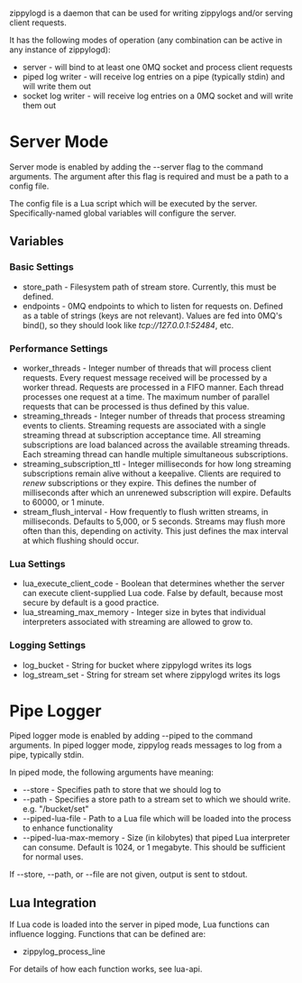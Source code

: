 zippylogd is a daemon that can be used for writing zippylogs and/or serving client requests.

It has the following modes of operation (any combination can be active in any instance of zippylogd):

* server - will bind to at least one 0MQ socket and process client requests
* piped log writer - will receive log entries on a pipe (typically stdin) and will write them out
* socket log writer - will receive log entries on a 0MQ socket and will write them out

# Server Mode

Server mode is enabled by adding the --server flag to the command arguments. The argument after this flag is required and must be a path to a config file.

The config file is a Lua script which will be executed by the server. Specifically-named global variables will configure the server.

## Variables

### Basic Settings

* store_path - Filesystem path of stream store. Currently, this must be defined.
* endpoints - 0MQ endpoints to which to listen for requests on. Defined as a table of strings (keys are not relevant). Values are fed into 0MQ's bind(), so they should look like *tcp://127.0.0.1:52484*, etc.

### Performance Settings

* worker_threads - Integer number of threads that will process client requests. Every request message received will be processed by a worker thread. Requests are processed in a FIFO manner. Each thread processes one request at a time. The maximum number of parallel requests that can be processed is thus defined by this value.
* streaming_threads - Integer number of threads that process streaming events to clients. Streaming requests are associated with a single streaming thread at subscription acceptance time. All streaming subscriptions are load balanced across the available streaming threads. Each streaming thread can handle multiple simultaneous subscriptions.
* streaming_subscription_ttl - Integer milliseconds for how long streaming subscriptions remain alive without a keepalive. Clients are required to _renew_ subscriptions or they expire. This defines the number of milliseconds after which an unrenewed subscription will expire. Defaults to 60000, or 1 minute.
* stream_flush_interval - How frequently to flush written streams, in milliseconds. Defaults to 5,000, or 5 seconds. Streams may flush more often than this, depending on activity. This just defines the max interval at which flushing should occur.

### Lua Settings

* lua_execute_client_code - Boolean that determines whether the server can execute client-supplied Lua code. False by default, because most secure by default is a good practice.
* lua_streaming_max_memory - Integer size in bytes that individual interpreters associated with streaming are allowed to grow to.

### Logging Settings

* log_bucket - String for bucket where zippylogd writes its logs
* log_stream_set - String for stream set where zippylogd writes its logs
    
# Pipe Logger

Piped logger mode is enabled by adding --piped to the command arguments. In piped logger mode, zippylog reads messages to log from a pipe, typically stdin.

In piped mode, the following arguments have meaning:

* --store <path> - Specifies path to store that we should log to
* --path <store path> - Specifies a store path to a stream set to which we should write. e.g. "/bucket/set"
* --piped-lua-file <path> - Path to a Lua file which will be loaded into the process to enhance functionality
* --piped-lua-max-memory <size> - Size (in kilobytes) that piped Lua interpreter can consume. Default is 1024, or 1 megabyte. This should be sufficient for normal uses.

If --store, --path, or --file are not given, output is sent to stdout.

## Lua Integration

If Lua code is loaded into the server in piped mode, Lua functions can influence logging. Functions that can be defined are:

* zippylog_process_line

For details of how each function works, see lua-api.
